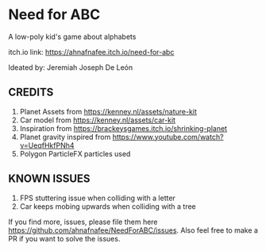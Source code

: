 # Need for ABC
 A low-poly kid's game about alphabets
 
 itch.io link: https://ahnafnafee.itch.io/need-for-abc
 
 Ideated by: Jeremiah Joseph De León

CREDITS
-------

1. Planet Assets from https://kenney.nl/assets/nature-kit
2. Car model from https://kenney.nl/assets/car-kit
3. Inspiration from https://brackeysgames.itch.io/shrinking-planet
4. Planet gravity inspired from https://www.youtube.com/watch?v=UeqfHkfPNh4
5. Polygon ParticleFX particles used


KNOWN ISSUES
------------
1. FPS stuttering issue when colliding with a letter
2. Car keeps mobing upwards when colliding with a tree

If you find more, issues, please file them here https://github.com/ahnafnafee/NeedForABC/issues. Also feel free to make a PR if you want to solve the issues.

